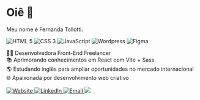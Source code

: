 # Oiê 👋 

Meu nome é Fernanda Tollotti.

![HTML 5](https://img.shields.io/badge/HTML5-333333?style=for-the-badge&logo=html5)
![CSS 3](https://img.shields.io/badge/CSS3-333333?style=for-the-badge&logo=css3&logoColor=1572B6)
![JavaScript](https://img.shields.io/badge/JavaScript-333333?style=for-the-badge&logo=javascript)
![Wordpress](https://img.shields.io/badge/Wordpress-333333?style=for-the-badge&logo=wordpress)
![Figma](https://img.shields.io/badge/Figma-333333?style=for-the-badge&logo=figma)

👩‍💻 Desenvolvedora Front-End Freelancer  
📚 Aprimorando conhecimentos em React com Vite + Sass  
🌎 Estudando inglês para ampliar oportunidades no mercado internacional  
🌐 Apaixonada por desenvolvimento web criativo


<a href="https://fernandatollotti.com.br" target="_blank">
  <img src="https://img.shields.io/badge/Portfólio-b702ff?style=for-the-badge&logo=google-chrome&logoColor=white" alt="Website">
</a>

<a href="https://www.linkedin.com/in/fernanda-tollotti" target="_blank">
  <img src="https://img.shields.io/badge/LinkedIn-b702ff?style=for-the-badge&logo=linkedin&logoColor=white" alt="LinkedIn">
</a>

<a href="mailto:fernandatollotti@gmail.com" target="_blank">
  <img src="https://img.shields.io/badge/Gmail-b702ff?style=for-the-badge&logo=gmail&logoColor=white" alt="Email">
</a>


<img src="https://github-readme-stats.vercel.app/api/top-langs/?username=fernandatollotti&layout=compact&hide_border=true&title_color=9A5AF2&text_color=fff&bg_color=0d1117" />
